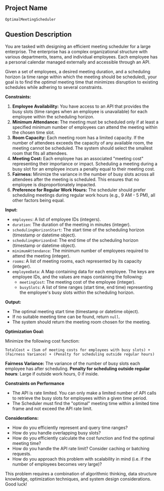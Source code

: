## Project Name

```
OptimalMeetingScheduler
```

## Question Description

You are tasked with designing an efficient meeting scheduler for a large enterprise. The enterprise has a complex organizational structure with various departments, teams, and individual employees. Each employee has a personal calendar managed externally and accessible through an API.

Given a set of employees, a desired meeting duration, and a scheduling horizon (a time range within which the meeting should be scheduled), your goal is to find the *optimal* meeting time that minimizes disruption to existing schedules while adhering to several constraints.

**Constraints:**

1.  **Employee Availability:** You have access to an API that provides the busy slots (time ranges when an employee is unavailable) for each employee within the scheduling horizon.
2.  **Minimum Attendance:** The meeting must be scheduled only if at least a specified minimum number of employees can attend the meeting within the chosen time slot.
3.  **Room Capacity:** Each meeting room has a limited capacity. If the number of attendees exceeds the capacity of any available room, the meeting cannot be scheduled. The system should select the smallest room that fits all attendees.
4.  **Meeting Cost:** Each employee has an associated "meeting cost" representing their importance or impact. Scheduling a meeting during a busy slot for an employee incurs a penalty equal to their meeting cost.
5.  **Fairness:** Minimize the variance in the number of busy slots across all attendees after the meeting is scheduled. This ensures that no employee is disproportionately impacted.
6.  **Preference for Regular Work Hours:** The scheduler should prefer scheduling meetings during regular work hours (e.g., 9 AM - 5 PM), all other factors being equal.

**Input:**

*   `employees`: A list of employee IDs (integers).
*   `duration`: The duration of the meeting in minutes (integer).
*   `schedulingHorizonStart`: The start time of the scheduling horizon (timestamp or datetime object).
*   `schedulingHorizonEnd`: The end time of the scheduling horizon (timestamp or datetime object).
*   `minimumAttendance`: The minimum number of employees required to attend the meeting (integer).
*   `rooms`: A list of meeting rooms, each represented by its capacity (integer).
*   `employeeData`: A Map containing data for each employee. The keys are employee IDs, and the values are maps containing the following:
    *   `meetingCost`: The meeting cost of the employee (integer).
    *   `busySlots`: A list of time ranges (start time, end time) representing the employee's busy slots within the scheduling horizon.

**Output:**

*   The optimal meeting start time (timestamp or datetime object).
*   If no suitable meeting time can be found, return `null`.
*   The system should return the meeting room chosen for the meeting.

**Optimization Goal:**

Minimize the following cost function:

`TotalCost = (Sum of meeting costs for employees with busy slots) + (Fairness Variance) + (Penalty for scheduling outside regular hours)`

**Fairness Variance:** The variance of the number of busy slots each employee has after scheduling.
**Penalty for scheduling outside regular hours**: Large if outside work hours, 0 if inside.

**Constraints on Performance**
*   The API is rate limited. You can only make a limited number of API calls to retrieve the busy slots for employees within a given time period.
*   The Scheduler must find the "optimal" meeting time within a limited time frame and not exceed the API rate limit.

**Considerations:**

*   How do you efficiently represent and query time ranges?
*   How do you handle overlapping busy slots?
*   How do you efficiently calculate the cost function and find the optimal meeting time?
*   How do you handle the API rate limit? Consider caching or batching requests.
*   How do you approach this problem with scalability in mind (i.e. if the number of employees becomes very large)?

This problem requires a combination of algorithmic thinking, data structure knowledge, optimization techniques, and system design considerations. Good luck!
